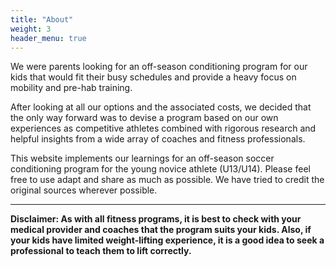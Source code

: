 ```yaml
---
title: "About"
weight: 3
header_menu: true
---
```

<!--- 
![OverDog Athletics](images/happy-ethnic-woman-sitting-at-table-with-laptop-3769021.jpg)
--->

We were parents looking for an off-season conditioning program for our kids that would fit their busy schedules and provide a heavy focus on mobility and pre-hab training.

After looking at all our options and the associated costs, we decided that the only way forward was to devise a program based on our own experiences as competitive athletes combined with rigorous research and helpful insights from a wide array of coaches and fitness professionals. 

This website implements our learnings for an off-season soccer conditioning program for the young novice athlete (U13/U14). Please feel free to use adapt and share as much as possible.  We have tried to credit the original sources wherever possible.

---
**Disclaimer: As with all fitness programs, it is best to check with your medical provider and coaches that the program suits your kids.  Also, if your kids have limited weight-lifting experience, it is a good idea to seek a professional to teach them to lift correctly.**






